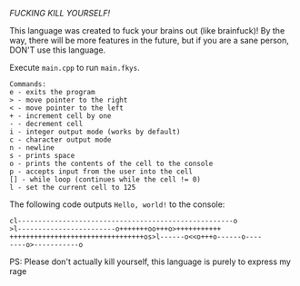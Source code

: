 *FUCKING KILL YOURSELF!*

This language was created to fuck your brains out (like brainfuck)! By the way, there will be more features in the future,
but if you are a sane person, DON'T use this language.

Execute ```main.cpp``` to run ```main.fkys```.

```
Commands:
e - exits the program
> - move pointer to the right
< - move pointer to the left
+ - increment cell by one
- - decrement cell
i - integer output mode (works by default)
c - character output mode
n - newline
s - prints space
o - prints the contents of the cell to the console
p - accepts input from the user into the cell 
[] - while loop (continues while the cell != 0)
l - set the current cell to 125
```

The following code outputs ```Hello, world!``` to the console:
```
cl-----------------------------------------------------o
>l------------------------o+++++++oo+++o>+++++++++++
+++++++++++++++++++++++++++++++++os>l------o<<o+++o------o----
----o>-----------o
```

PS: Please don't actually kill yourself, this language is purely to express my rage
